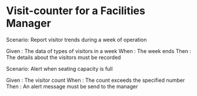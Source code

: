 # Visit-counter for a Facilities Manager

Scenario: Report visitor trends during a week of operation

  Given : The data of types of visitors in a week
  When : The week ends
  Then : The details about the visitors must be recorded

Scenario: Alert when seating capacity is full

  Given : The visitor count
  When : The count exceeds the specified number
  Then : An alert message must be send to the manager 
